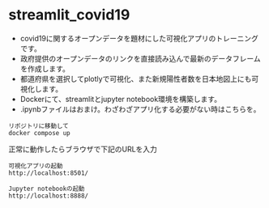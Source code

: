 # streamlit_covid19
- covid19に関するオープンデータを題材にした可視化アプリのトレーニングです。
- 政府提供のオープンデータのリンクを直接読み込んで最新のデータフレームを作成します。
- 都道府県を選択してplotlyで可視化、また新規陽性者数を日本地図上にも可視化します。
- Dockerにて、streamlitとjupyter notebook環境を構築します。
- .ipynbファイルはおまけ。わざわざアプリ化する必要がない時はこちらを。


```
リポジトリに移動して
docker compose up
```

正常に動作したらブラウザで下記のURLを入力
```
可視化アプリの起動
http://localhost:8501/
```
```
Jupyter notebookの起動
http://localhost:8888/
```
